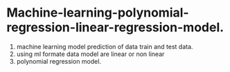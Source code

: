# Machine-learning-polynomial-regression-linear-regression-model.

1) machine learning model prediction of data train and test data.
2) using ml formate data model are linear or non linear
3) polynomial regression model.
